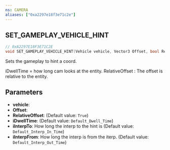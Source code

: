 ```yaml
---
ns: CAMERA
aliases: ["0xa2297e18f3e71c2e"]
---
```

## SET_GAMEPLAY_VEHICLE_HINT

```c
// 0xA2297E18F3E71C2E
void SET_GAMEPLAY_VEHICLE_HINT(Vehicle vehicle, Vector3 Offset, bool RelativeOffset, int iDwellTime, int iInterpTo, int iInterpFrom);
```

Sets the gameplay to hint a coord.

iDwellTime = how long cam looks at the entity. RelativeOffset : The offset is relative to the entity.


## Parameters
* **vehicle**: 
* **Offset**: 
* **RelativeOffset**: (Default value: `True`)
* **iDwellTime**: (Default value: `Default_Dwell_Time`)
* **iInterpTo**: How long the interp to the hint is (Default value: `Default_Interp_In_Time`)
* **iInterpFrom**: How long the interp is from the iterp. (Default value: `Default_Interp_Out_Time`)
